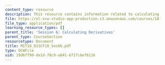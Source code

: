 ```yaml
---
content_type: resource
description: This resource contains information related to calculating derivatives.
file: https://ol-ocw-studio-app-production.s3.amazonaws.com/courses/18-01sc-single-variable-calculus-fall-2010/19d6ff99de1d78c9a8416717c6ef6116_MIT18_01SCF10_Ses6b.pdf
file_type: application/pdf
learning_resource_types: []
parent_title: 'Session 6: Calculating Derivatives'
parent_type: CourseSection
resourcetype: Document
title: MIT18_01SCF10_Ses6b.pdf
type: OCWFile
uid: 19d6ff99-de1d-78c9-a841-6717c6ef6116
---
```

